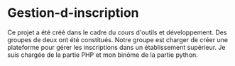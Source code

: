 # Gestion-d-inscription
Ce projet a été créé dans le cadre du cours d'outils et développement. Des groupes de deux ont été constitués. Notre groupe est charger de créer une plateforme pour gérer les inscriptions dans un établissement supérieur.
Je suis chargée de la partie PHP et mon binôme de la partie python.
